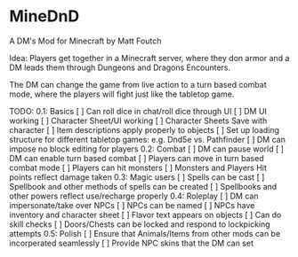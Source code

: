 # MineDnD
A DM's Mod for Minecraft
by Matt Foutch

Idea: Players get together in a Minecraft server, where they don armor and a DM leads them through Dungeons and Dragons Encounters.

The DM can change the game from live action to a turn based combat mode, where the players will fight just like the tabletop game.

TODO:
0.1: Basics
    [ ] Can roll dice in chat/roll dice through UI
    [ ] DM UI working
    [ ] Character Sheet/UI working
    [ ] Character Sheets Save with character
    [ ] Item descriptions apply properly to objects
    [ ] Set up loading structure for different tabletop games: e.g. Dnd5e vs. Pathfinder
    [ ] DM can impose no block editing for players
0.2: Combat
    [ ] DM can pause world
    [ ] DM can enable turn based combat
    [ ] Players can move in turn based combat mode
    [ ] Players can hit monsters
    [ ] Monsters and Players Hit points reflect damage taken
0.3: Magic users
    [ ] Spells can be cast
    [ ] Spellbook and other methods of spells can be created
    [ ] Spellbooks and other powers reflect use/recharge properly
0.4: Roleplay
    [ ] DM can impersonate/take over NPCs
    [ ] NPCs can be named 
    [ ] NPCs have inventory and character sheet
    [ ] Flavor text appears on objects
    [ ] Can do skill checks
    [ ] Doors/Chests can be locked and respond to lockpicking attempts
0.5: Polish
    [ ] Ensure that Animals/Items from other mods can be incorperated seamlessly
    [ ] Provide NPC skins that the DM can set

